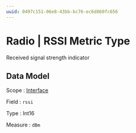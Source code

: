 ```yaml
---
uuid: 0497c151-06e8-43bb-bc76-ec6d860fc656
---
```

# Radio | RSSI Metric Type

Received signal strength indicator

## Data Model

Scope
: [Interface](../../metric-scopes-reference/interface.md)

Field
: `rssi`

Type
: Int16

Measure
: `dBm`
